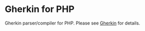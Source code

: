 # Gherkin for PHP

Gherkin parser/compiler for PHP. Please see [Gherkin](https://github.com/cucumber/gherkin) for details.

